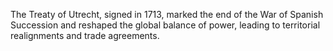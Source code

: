 The Treaty of Utrecht, signed in 1713, marked the end of the War of Spanish Succession and reshaped the global balance of power, leading to territorial realignments and trade agreements.
